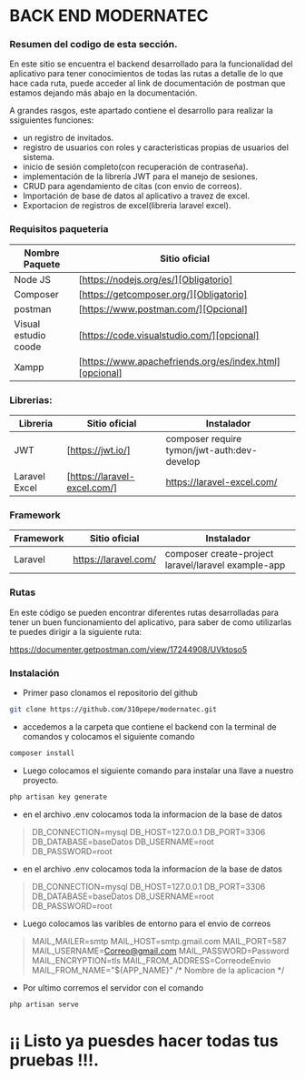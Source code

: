# BACK END MODERNATEC

### Resumen del codigo de esta sección. 

En este sitio se encuentra el backend desarrollado para la funcionalidad del aplicativo para tener conocimientos de todas las rutas a detalle de lo que hace cada ruta, puede acceder al link de documentación de postman que estamos dejando más abajo en la documentación.

A grandes rasgos, este apartado contiene el desarrollo para realizar la ssiguientes funciones:
- un registro de invitados. 
- registro de usuarios con roles y caracteristicas propias de usuarios del sistema. 
- inicio de sesión completo(con recuperación de contraseña).
- implementación de la librería JWT para el manejo de sesiones.
- CRUD para agendamiento de citas (con envio de correos).
- Importación de base de datos al aplicativo a travez de excel.
- Exportacion de registros de excel(libreria laravel excel).


### Requisitos paqueteria

| Nombre Paquete | Sitio oficial 
| ------ | ------ 
| Node JS | [https://nodejs.org/es/][Obligatorio] |
| Composer | [https://getcomposer.org/][Obligatorio]
|postman|[https://www.postman.com/][Opcional]
| Visual estudio coode | [https://code.visualstudio.com/][opcional]
| Xampp | [https://www.apachefriends.org/es/index.html][opcional]


### Librerias:

| Libreria | Sitio oficial |Instalador|
| ------ | ------ |-------|
| JWT | [https://jwt.io/] |composer require tymon/jwt-auth:dev-develop
| Laravel Excel | [https://laravel-excel.com/] |https://laravel-excel.com/

### Framework

| Framework | Sitio oficial |Instalador|
| ------ | ------ |-------|
| Laravel | https://laravel.com/ |composer create-project laravel/laravel example-app

### Rutas 

En este código se pueden encontrar diferentes rutas desarrolladas para tener un buen funcionamiento del aplicativo, para saber de como utilizarlas te puedes dirigir a la siguiente ruta:

https://documenter.getpostman.com/view/17244908/UVktoso5

### Instalación
* Primer paso clonamos el repositorio del github
```sh
git clone https://github.com/310pepe/modernatec.git
```

* accedemos a la carpeta que contiene el backend con la terminal de comandos y colocamos el siguiente comando 
```sh
composer install 
```

* Luego colocamos el siguiente comando para instalar una llave a nuestro proyecto. 
```sh
php artisan key generate 
```

* en el archivo .env colocamos toda la informacion de la base de datos 

> DB_CONNECTION=mysql
> DB_HOST=127.0.0.1
> DB_PORT=3306
> DB_DATABASE=baseDatos
> DB_USERNAME=root
> DB_PASSWORD=root

* en el archivo .env colocamos toda la informacion de la base de datos 

> DB_CONNECTION=mysql
> DB_HOST=127.0.0.1
> DB_PORT=3306
> DB_DATABASE=baseDatos
> DB_USERNAME=root
> DB_PASSWORD=root

* Luego colocamos las varibles de entorno para el envio de correos 

> MAIL_MAILER=smtp
> MAIL_HOST=smtp.gmail.com
> MAIL_PORT=587
> MAIL_USERNAME=Correo@gmail.com
> MAIL_PASSWORD=Password
> MAIL_ENCRYPTION=tls
> MAIL_FROM_ADDRESS=CorreodeEnvio
> MAIL_FROM_NAME="${APP_NAME}" /* Nombre de la aplicacion */

* Por ultimo corremos el servidor con el comando 
```sh
php artisan serve 
```

# ¡¡ Listo ya puesdes hacer todas tus pruebas !!!. 














